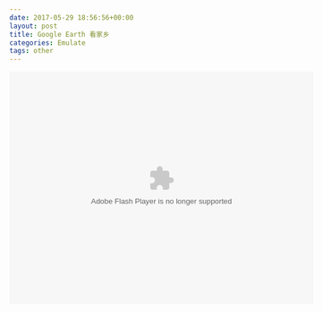 ```yaml
---
date: 2017-05-29 18:56:56+00:00
layout: post
title: Google Earth 看家乡
categories: Emulate
tags: other
---
```


<embed height="415" width="544" quality="high" allowfullscreen="true" type="application/x-shockwave-flash" src="//static.hdslb.com/miniloader.swf" flashvars="aid=10919963&page=1" pluginspage="//www.adobe.com/shockwave/download/download.cgi?P1_Prod_Version=ShockwaveFlash"></embed>